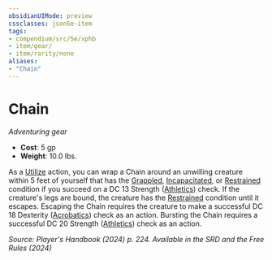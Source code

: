 ```yaml
---
obsidianUIMode: preview
cssclasses: json5e-item
tags:
- compendium/src/5e/xphb
- item/gear/
- item/rarity/none
aliases: 
- "Chain"
---
```

# Chain
*Adventuring gear*  


- **Cost**: 5 gp
- **Weight**: 10.0 lbs.

As a [Utilize](actions.md#Utilize) action, you can wrap a Chain around an unwilling creature within 5 feet of yourself that has the [Grappled](conditions.md#Grappled), [Incapacitated](conditions.md#Incapacitated), or [Restrained](conditions.md#Restrained) condition if you succeed on a DC 13 Strength ([Athletics](skills.md#Athletics)) check. If the creature's legs are bound, the creature has the [Restrained](conditions.md#Restrained) condition until it escapes. Escaping the Chain requires the creature to make a successful DC 18 Dexterity ([Acrobatics](skills.md#Acrobatics)) check as an action. Bursting the Chain requires a successful DC 20 Strength ([Athletics](skills.md#Athletics)) check as an action.

*Source: Player's Handbook (2024) p. 224. Available in the <span title='Systems Reference Document (5.2)'>SRD</span> and the Free Rules (2024)*